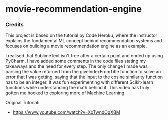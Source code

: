 # movie-recommendation-engine

### Credits

This project is based on the tutorial by Code Heroku, where the instructor explains the fundamental ML concept behind recommendation systems and focuses on building a movie recommendation engine as an example.

I realised that SublimeText isn't free after a certain point and ended up using PyCharm. I have added some comments in the code files stating my takeaways and the need for every step. The only change I made was parsing the value returned from the giveIndexFromTitle function to solve an error that I was getting, saying that the input to the cosine similarity function has to be an integer. It was fun experimenting with different Scikit-learn functions while understanding the math behind it. This video has truly gotten me hooked to exploring more of Machine Learning.

Original Tutorial:
- https://www.youtube.com/watch?v=XoTwndOgXBM
  
